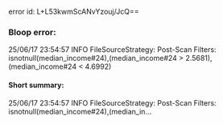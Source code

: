 error id: L+L53kwmScANvYzouj/JcQ==
### Bloop error:

25/06/17 23:54:57 INFO FileSourceStrategy: Post-Scan Filters: isnotnull(median_income#24),(median_income#24 > 2.5681),(median_income#24 < 4.6992)
#### Short summary: 

25/06/17 23:54:57 INFO FileSourceStrategy: Post-Scan Filters: isnotnull(median_income#24),(median_in...